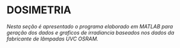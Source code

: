 # DOSIMETRIA
  ###### Nesta seção é apresentado o programa elaborado em MATLAB para geração dos dados e graficos de irradiancia baseados nos dados da fabricante de lâmpadas UVC OSRAM.

